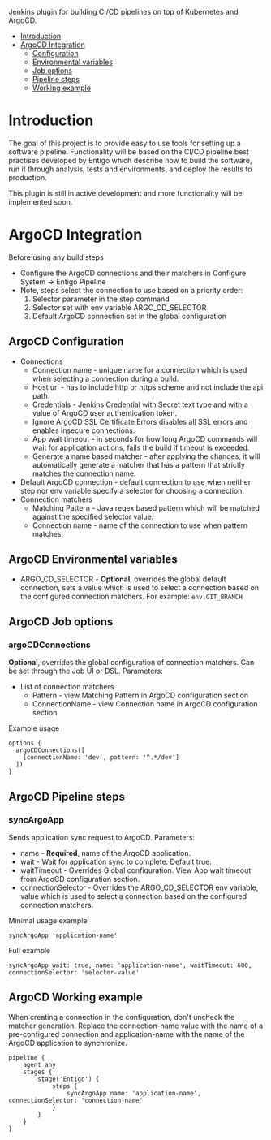 Jenkins plugin for building CI/CD pipelines on top of Kubernetes and ArgoCD.

* [Introduction](#introduction)
* [ArgoCD Integration](#argocd-integration)
    * [Configuration](#argocd-configuration)
    * [Environmental variables](#argocd-environmental-variables)
    * [Job options](#argocd-job-options)
    * [Pipeline steps](#argocd-pipeline-steps)
    * [Working example](#argocd-working-example)

# Introduction

The goal of this project is to provide easy to use tools for setting up a software pipeline. Functionality will be based on the CI/CD pipeline best practises developed by Entigo which describe how to build the software, run it through analysis, tests and environments, and deploy the results to production.

This plugin is still in active development and more functionality will be implemented soon.

# ArgoCD Integration

Before using any build steps

* Configure the ArgoCD connections and their matchers in Configure System -> Entigo Pipeline
* Note, steps select the connection to use based on a priority order:
    1. Selector parameter in the step command
    2. Selector set with env variable ARGO_CD_SELECTOR
    3. Default ArgoCD connection set in the global configuration

## ArgoCD Configuration

* Connections
    * Connection name - unique name for a connection which is used when selecting a connection during a build.
    * Host uri - has to include http or https scheme and not include the api path.
    * Credentials - Jenkins Credential with Secret text type and with a value of ArgoCD user authentication token.
    * Ignore ArgoCD SSL Certificate Errors disables all SSL errors and enables insecure connections.
    * App wait timeout - in seconds for how long ArgoCD commands will wait for application actions, fails the build if timeout is exceeded.
    * Generate a name based matcher - after applying the changes, it will automatically generate a matcher that has a pattern that strictly matches the connection name.
* Default ArgoCD connection - default connection to use when neither step nor env variable specify a selector for choosing a connection.
* Connection matchers
    * Matching Pattern - Java regex based pattern which will be matched against the specified selector value.
    * Connection name - name of the connection to use when pattern matches.
    
## ArgoCD Environmental variables

* ARGO_CD_SELECTOR - **Optional**, overrides the global default connection, sets a value which is used to select a connection based on the configured connection matchers. For example: `env.GIT_BRANCH`

## ArgoCD Job options

### argoCDConnections

**Optional**, overrides the global configuration of connection matchers. Can be set through the Job UI or DSL. Parameters:

* List of connection matchers
    * Pattern - view Matching Pattern in ArgoCD configuration section
    * ConnectionName - view Connection name in ArgoCD configuration section

Example usage

```
options {
  argoCDConnections([
    [connectionName: 'dev', pattern: '^.*/dev']
  ])
}
```

## ArgoCD Pipeline steps

### syncArgoApp

Sends application sync request to ArgoCD. Parameters:

* name - **Required**, name of the ArgoCD application.
* wait - Wait for application sync to complete. Default true.
* waitTimeout - Overrides Global configuration. View App wait timeout from ArgoCD configuration section.
* connectionSelector - Overrides the ARGO_CD_SELECTOR env variable, value which is used to select a connection based on the configured connection matchers.

Minimal usage example

```syncArgoApp 'application-name'```

Full example

```syncArgoApp wait: true, name: 'application-name', waitTimeout: 600, connectionSelector: 'selector-value'```

## ArgoCD Working example

When creating a connection in the configuration, don't uncheck the matcher generation. Replace the connection-name value with the name of a pre-configured connection and application-name with the name of the ArgoCD application to synchronize.

```
pipeline {
    agent any
    stages {
        stage('Entigo') {
            steps {
                syncArgoApp name: 'application-name', connectionSelector: 'connection-name'
            }
        }
    }
}
```